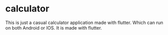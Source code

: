 # calculator
This is just a casual calculator application made with flutter. Which can run on both Android or IOS.
It is made with flutter.
